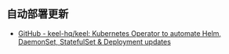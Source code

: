 ## 自动部署更新

- [GitHub - keel-hq/keel: Kubernetes Operator to automate Helm, DaemonSet, StatefulSet & Deployment updates](https://github.com/keel-hq/keel)